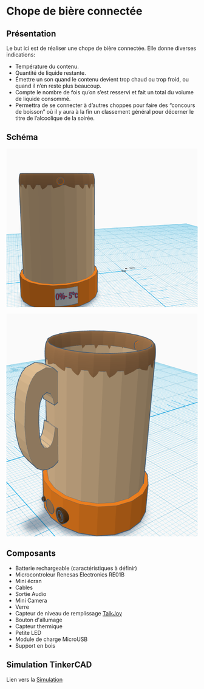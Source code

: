 # Chope de bière connectée

## Présentation

Le but ici est de réaliser une chope de bière connectée. Elle donne diverses indications:
* Température du contenu.
* Quantité de liquide restante.
* Émettre un son quand le contenu devient trop chaud ou trop froid, ou quand il n’en reste plus beaucoup.
* Compte le nombre de fois qu’on s’est resservi et fait un total du volume de liquide consommé.
* Permettra de se connecter à d’autres choppes pour faire des “concours de boisson” où il y aura à la fin un classement général pour décerner le titre de l’alcoolique de la soirée.

## Schéma

![Avant](chope_1.png)

![Arrière](chope_2.png)

## Composants
* Batterie rechargeable (caractéristiques à définir)
* Microcontroleur Renesas Electronics RE01B
* Mini écran
* Cables
* Sortie Audio
* Mini Camera
* Verre
* Capteur de niveau de remplissage [TalkJoy](https://www.amazon.fr/Indicateur-remplissage-akustisches-davertissement-anti-d%C3%A9bordement/dp/B07BFKDM7G)
* Bouton d'allumage
* Capteur thermique
* Petite LED
* Module de charge MicroUSB
* Support en bois

## Simulation TinkerCAD

Lien vers la [Simulation](https://www.tinkercad.com/things/dqLPqOxUHBY-swanky-maimu/editel?sharecode=kUi3NEAFNBfVyIEl8KEEb5E6zkQEJAd9gWxg6sQKuk4)

